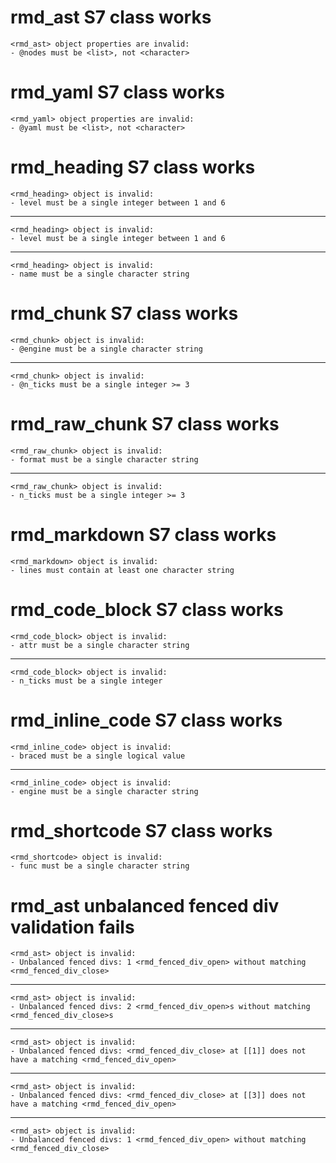 # rmd_ast S7 class works

    <rmd_ast> object properties are invalid:
    - @nodes must be <list>, not <character>

# rmd_yaml S7 class works

    <rmd_yaml> object properties are invalid:
    - @yaml must be <list>, not <character>

# rmd_heading S7 class works

    <rmd_heading> object is invalid:
    - level must be a single integer between 1 and 6

---

    <rmd_heading> object is invalid:
    - level must be a single integer between 1 and 6

---

    <rmd_heading> object is invalid:
    - name must be a single character string

# rmd_chunk S7 class works

    <rmd_chunk> object is invalid:
    - @engine must be a single character string

---

    <rmd_chunk> object is invalid:
    - @n_ticks must be a single integer >= 3

# rmd_raw_chunk S7 class works

    <rmd_raw_chunk> object is invalid:
    - format must be a single character string

---

    <rmd_raw_chunk> object is invalid:
    - n_ticks must be a single integer >= 3

# rmd_markdown S7 class works

    <rmd_markdown> object is invalid:
    - lines must contain at least one character string

# rmd_code_block S7 class works

    <rmd_code_block> object is invalid:
    - attr must be a single character string

---

    <rmd_code_block> object is invalid:
    - n_ticks must be a single integer

# rmd_inline_code S7 class works

    <rmd_inline_code> object is invalid:
    - braced must be a single logical value

---

    <rmd_inline_code> object is invalid:
    - engine must be a single character string

# rmd_shortcode S7 class works

    <rmd_shortcode> object is invalid:
    - func must be a single character string

# rmd_ast unbalanced fenced div validation fails

    <rmd_ast> object is invalid:
    - Unbalanced fenced divs: 1 <rmd_fenced_div_open> without matching <rmd_fenced_div_close>

---

    <rmd_ast> object is invalid:
    - Unbalanced fenced divs: 2 <rmd_fenced_div_open>s without matching <rmd_fenced_div_close>s

---

    <rmd_ast> object is invalid:
    - Unbalanced fenced divs: <rmd_fenced_div_close> at [[1]] does not have a matching <rmd_fenced_div_open>

---

    <rmd_ast> object is invalid:
    - Unbalanced fenced divs: <rmd_fenced_div_close> at [[3]] does not have a matching <rmd_fenced_div_open>

---

    <rmd_ast> object is invalid:
    - Unbalanced fenced divs: 1 <rmd_fenced_div_open> without matching <rmd_fenced_div_close>

